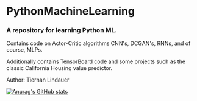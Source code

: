 # PythonMachineLearning
### A repository for learning Python ML.

Contains code on Actor-Critic algorithms CNN's, DCGAN's, RNNs, and of course, MLPs.

Additionally contains TensorBoard code and some projects such as the classic California Housing value predictor.

Author: Tiernan Lindauer

<p>

[![Anurag's GitHub stats](https://github-readme-stats.vercel.app/api?username=T-Lind)](https://github.com/anuraghazra/github-readme-stats)
